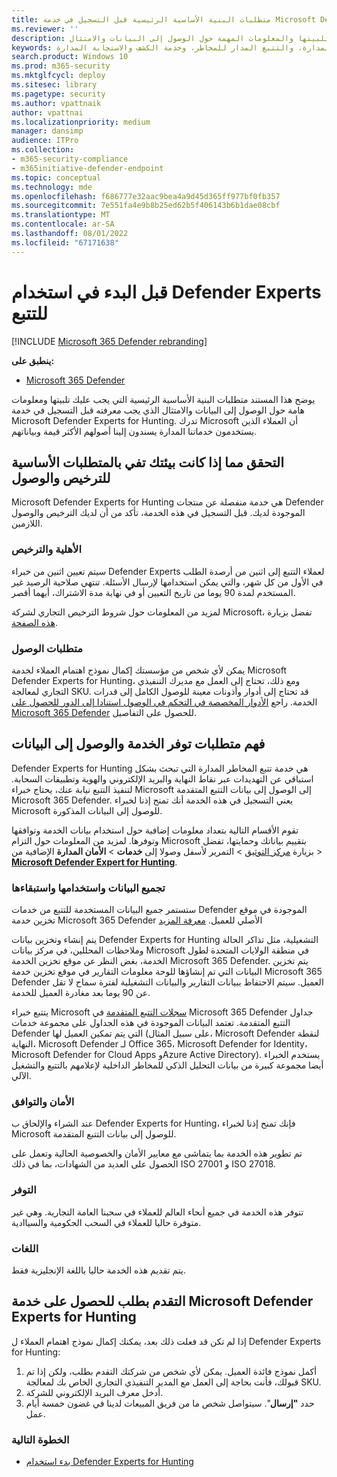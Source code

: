 ```yaml
---
title: متطلبات البنية الأساسية الرئيسية قبل التسجيل في خدمة Microsoft Defender Experts for Hunting
ms.reviewer: ''
description: يوضح هذا القسم متطلبات البنية الأساسية الرئيسية التي يجب عليك تلبيتها والمعلومات المهمة حول الوصول إلى البيانات والامتثال
keywords: خدمة تتبع التهديدات المدارة، والتتبع المدار للمخاطر، وخدمة الكشف والاستجابة المدارة (MDR)، وMTE، خبراء المخاطر في Microsoft، وMTE-TAN، وإخطار خبراء defender، وإخطار الهجوم المستهدف، وخبراء Microsoft Defender للتتبع، وتتبع التهديدات وتحليلها.
search.product: Windows 10
ms.prod: m365-security
ms.mktglfcycl: deploy
ms.sitesec: library
ms.pagetype: security
ms.author: vpattnaik
author: vpattnai
ms.localizationpriority: medium
manager: dansimp
audience: ITPro
ms.collection:
- m365-security-compliance
- m365initiative-defender-endpoint
ms.topic: conceptual
ms.technology: mde
ms.openlocfilehash: f686777e32aac9bea4a9d45d365ff977bf0fb357
ms.sourcegitcommit: 7e551fa4e9b8b25ed62b5f406143b6b1dae08cbf
ms.translationtype: MT
ms.contentlocale: ar-SA
ms.lasthandoff: 08/01/2022
ms.locfileid: "67171638"
---
```

# <a name="before-you-begin-using-defender-experts-for-hunting"></a>قبل البدء في استخدام Defender Experts للتتبع

[!INCLUDE [Microsoft 365 Defender rebranding](../../includes/microsoft-defender.md)]

**ينطبق على:**

- [Microsoft 365 Defender](https://go.microsoft.com/fwlink/?linkid=2118804)

يوضح هذا المستند متطلبات البنية الأساسية الرئيسية التي يجب عليك تلبيتها ومعلومات هامة حول الوصول إلى البيانات والامتثال الذي يجب معرفته قبل التسجيل في خدمة Microsoft Defender Experts for Hunting. تدرك Microsoft أن العملاء الذين يستخدمون خدماتنا المدارة يسندون إلينا أصولهم الأكثر قيمة وبياناتهم.

## <a name="check-if-your-environment-meets-licensing-and-access-prerequisites"></a>التحقق مما إذا كانت بيئتك تفي بالمتطلبات الأساسية للترخيص والوصول

Microsoft Defender Experts for Hunting هي خدمة منفصلة عن منتجات Defender الموجودة لديك. قبل التسجيل في هذه الخدمة، تأكد من أن لديك الترخيص والوصول اللازمين. 

### <a name="eligibility-and-licensing"></a>الأهلية والترخيص

سيتم تعيين اثنين من خبراء Defender Experts لعملاء التتبع إلى اثنين من أرصدة الطلب في الأول من كل شهر، والتي يمكن استخدامها لإرسال الأسئلة. تنتهي صلاحية الرصيد غير المستخدم لمدة 90 يوما من تاريخ التعيين أو في نهاية مدة الاشتراك، أيهما أقصر.

لمزيد من المعلومات حول شروط الترخيص التجاري لشركة Microsoft، تفضل بزيارة [هذه الصفحة](https://www.microsoft.com/licensing/terms/productoffering/Microsoft365/MCA).

### <a name="access-requirements"></a>متطلبات الوصول

يمكن لأي شخص من مؤسستك إكمال نموذج اهتمام العملاء لخدمة Microsoft Defender Experts for Hunting، ومع ذلك، تحتاج إلى العمل مع مديرك التنفيذي التجاري لمعالجة SKU. قد تحتاج إلى أدوار وأذونات معينة للوصول الكامل إلى قدرات الخدمة. راجع [الأدوار المخصصة في التحكم في الوصول استنادا إلى الدور للحصول على Microsoft 365 Defender](custom-roles.md) للحصول على التفاصيل.

## <a name="understand-the-services-availability-and-data-access-requirements"></a>فهم متطلبات توفر الخدمة والوصول إلى البيانات

Defender Experts for Hunting هي خدمة تتبع المخاطر المدارة التي تبحث بشكل استباقي عن التهديدات عبر نقاط النهاية والبريد الإلكتروني والهوية وتطبيقات السحابة. لتنفيذ التتبع نيابة عنك، يحتاج خبراء Microsoft إلى الوصول إلى بيانات التتبع المتقدمة Microsoft 365 Defender. يعني التسجيل في هذه الخدمة أنك تمنح إذنا لخبراء Microsoft للوصول إلى البيانات المذكورة.

تقوم الأقسام التالية بتعداد معلومات إضافية حول استخدام بيانات الخدمة وتوافقها وتوفرها. لمزيد من المعلومات حول التزام Microsoft بتقييم بياناتك وحمايتها، تفضل بزيارة [مركز التوثيق](https://aka.ms/trustcenter-dex4hunting) > التمرير لأسفل وصولا إلى **خدمات** > **الأمان المدارة** الإضافية من  > [**Microsoft Defender Expert for Hunting**](https://query.prod.cms.rt.microsoft.com/cms/api/am/binary/RE51fRH).

### <a name="data-collection-usage-and-retention"></a>تجميع البيانات واستخدامها واستبقاءها

ستستمر جميع البيانات المستخدمة للتتبع من خدمات Defender الموجودة في موقع تخزين خدمة Microsoft 365 Defender الأصلي للعميل. [معرفة المزيد](../../enterprise/o365-data-locations.md)

يتم إنشاء وتخزين بيانات Defender Experts for Hunting التشغيلية، مثل تذاكر الحالة وملاحظات المحللين، في مركز بيانات Microsoft في منطقة الولايات المتحدة لطول الخدمة، بغض النظر عن موقع تخزين الخدمة Microsoft 365 Defender. يتم تخزين البيانات التي تم إنشاؤها للوحة معلومات التقارير في موقع تخزين خدمة Microsoft 365 Defender العميل. سيتم الاحتفاظ ببيانات التقارير والبيانات التشغيلية لفترة سماح لا تقل عن 90 يوما بعد مغادرة العميل للخدمة.

يتتبع خبراء Microsoft [سجلات التتبع المتقدمة](../../security/defender/advanced-hunting-schema-tables.md) في Microsoft 365 Defender جداول التتبع المتقدمة. تعتمد البيانات الموجودة في هذه الجداول على مجموعة خدمات Defender التي يتم تمكين العميل لها (على سبيل المثال، Microsoft Defender لنقطة النهاية، Microsoft Defender لـ Office 365، Microsoft Defender for Identity، Microsoft Defender for Cloud Apps وAzure Active Directory). يستخدم الخبراء أيضا مجموعة كبيرة من بيانات التحليل الذكي للمخاطر الداخلية لإعلامهم بالتتبع والتشغيل الآلي.

### <a name="security-and-compliance"></a>الأمان والتوافق

عند الشراء والإلحاق ب Defender Experts for Hunting، فإنك تمنح إذنا لخبراء Microsoft للوصول إلى بيانات التتبع المتقدمة.

تم تطوير هذه الخدمة بما يتماشى مع معايير الأمان والخصوصية الحالية وتعمل على الحصول على العديد من الشهادات، بما في ذلك ISO 27001 و ISO 27018.

### <a name="availability"></a>التوفر

تتوفر هذه الخدمة في جميع أنحاء العالم للعملاء في سحبنا العامة التجارية. وهي غير متوفرة حاليا للعملاء في السحب الحكومية والسياادية.

### <a name="languages"></a>اللغات

يتم تقديم هذه الخدمة حاليا باللغة الإنجليزية فقط.

## <a name="apply-for-microsoft-defender-experts-for-hunting-service"></a>التقدم بطلب للحصول على خدمة Microsoft Defender Experts for Hunting

إذا لم تكن قد فعلت ذلك بعد، يمكنك إكمال نموذج اهتمام العملاء ل Defender Experts for Hunting:

1. أكمل نموذج فائدة العميل. يمكن لأي شخص من شركتك التقدم بطلب، ولكن إذا تم قبولك، فأنت بحاجة إلى العمل مع المدير التنفيذي التجاري الخاص بك لمعالجة SKU.
2. أدخل معرف البريد الإلكتروني للشركة.
3. حدد **"إرسال**". سيتواصل شخص ما من فريق المبيعات لدينا في غضون خمسة أيام عمل.


### <a name="next-step"></a>الخطوة التالية

- [بدء استخدام Defender Experts for Hunting](onboarding-defender-experts-for-hunting.md)
